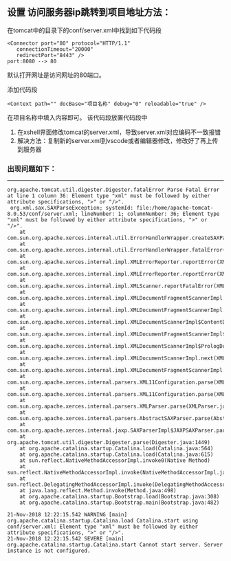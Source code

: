 ## 设置 访问服务器ip跳转到项目地址方法：
  在tomcat中的目录下的conf/server.xml中找到如下代码段

    <Connector port="80" protocol="HTTP/1.1"
       connectionTimeout="20000"
       redirectPort="8443" />
	port:8080 --> 80
  默认打开网址是访问网址的80端口。
  
  添加代码段

    <Context path="" docBase="项目名称" debug="0" reloadable="true" />
  在项目名称中填入内容即可。
  该代码段放置<Host>代码段</Host>中

1. 在xshell界面修改tomcat的server.xml，导致server.xml对应编码不一致报错  
1. 解决方法：复制新的server.xml到vscode或者编辑器修改，修改好了再上传到服务器


### 出现问题如下：
----------

    
    org.apache.tomcat.util.digester.Digester.fatalError Parse Fatal Error at line 1 column 36: Element type "xml" must be followed by either attribute specifications, ">" or "/>".
     org.xml.sax.SAXParseException; systemId: file:/home/apache-tomcat-8.0.53/conf/server.xml; lineNumber: 1; columnNumber: 36; Element type "xml" must be followed by either attribute specifications, ">" or "/>".
    	at com.sun.org.apache.xerces.internal.util.ErrorHandlerWrapper.createSAXParseException(ErrorHandlerWrapper.java:203)
    	at com.sun.org.apache.xerces.internal.util.ErrorHandlerWrapper.fatalError(ErrorHandlerWrapper.java:177)
    	at com.sun.org.apache.xerces.internal.impl.XMLErrorReporter.reportError(XMLErrorReporter.java:400)
    	at com.sun.org.apache.xerces.internal.impl.XMLErrorReporter.reportError(XMLErrorReporter.java:327)
    	at com.sun.org.apache.xerces.internal.impl.XMLScanner.reportFatalError(XMLScanner.java:1472)
    	at com.sun.org.apache.xerces.internal.impl.XMLDocumentFragmentScannerImpl.seekCloseOfStartTag(XMLDocumentFragmentScannerImpl.java:1394)
    	at com.sun.org.apache.xerces.internal.impl.XMLDocumentFragmentScannerImpl.scanStartElement(XMLDocumentFragmentScannerImpl.java:1324)
    	at com.sun.org.apache.xerces.internal.impl.XMLDocumentScannerImpl$ContentDriver.scanRootElementHook(XMLDocumentScannerImpl.java:1289)
    	at com.sun.org.apache.xerces.internal.impl.XMLDocumentFragmentScannerImpl$FragmentContentDriver.next(XMLDocumentFragmentScannerImpl.java:3132)
    	at com.sun.org.apache.xerces.internal.impl.XMLDocumentScannerImpl$PrologDriver.next(XMLDocumentScannerImpl.java:852)
    	at com.sun.org.apache.xerces.internal.impl.XMLDocumentScannerImpl.next(XMLDocumentScannerImpl.java:602)
    	at com.sun.org.apache.xerces.internal.impl.XMLDocumentFragmentScannerImpl.scanDocument(XMLDocumentFragmentScannerImpl.java:505)
    	at com.sun.org.apache.xerces.internal.parsers.XML11Configuration.parse(XML11Configuration.java:842)
    	at com.sun.org.apache.xerces.internal.parsers.XML11Configuration.parse(XML11Configuration.java:771)
    	at com.sun.org.apache.xerces.internal.parsers.XMLParser.parse(XMLParser.java:141)
    	at com.sun.org.apache.xerces.internal.parsers.AbstractSAXParser.parse(AbstractSAXParser.java:1213)
    	at com.sun.org.apache.xerces.internal.jaxp.SAXParserImpl$JAXPSAXParser.parse(SAXParserImpl.java:643)
    	at org.apache.tomcat.util.digester.Digester.parse(Digester.java:1449)
    	at org.apache.catalina.startup.Catalina.load(Catalina.java:564)
    	at org.apache.catalina.startup.Catalina.load(Catalina.java:615)
    	at sun.reflect.NativeMethodAccessorImpl.invoke0(Native Method)
    	at sun.reflect.NativeMethodAccessorImpl.invoke(NativeMethodAccessorImpl.java:62)
    	at sun.reflect.DelegatingMethodAccessorImpl.invoke(DelegatingMethodAccessorImpl.java:43)
    	at java.lang.reflect.Method.invoke(Method.java:498)
    	at org.apache.catalina.startup.Bootstrap.load(Bootstrap.java:308)
    	at org.apache.catalina.startup.Bootstrap.main(Bootstrap.java:482)
    
    21-Nov-2018 12:22:15.542 WARNING [main] org.apache.catalina.startup.Catalina.load Catalina.start using conf/server.xml: Element type "xml" must be followed by either attribute specifications, ">" or "/>".
    21-Nov-2018 12:22:15.542 SEVERE [main] org.apache.catalina.startup.Catalina.start Cannot start server. Server instance is not configured.